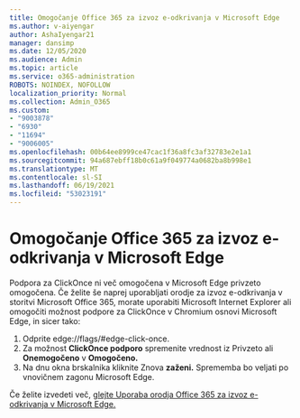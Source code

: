 ```yaml
---
title: Omogočanje Office 365 za izvoz e-odkrivanja v Microsoft Edge
ms.author: v-aiyengar
author: AshaIyengar21
manager: dansimp
ms.date: 12/05/2020
ms.audience: Admin
ms.topic: article
ms.service: o365-administration
ROBOTS: NOINDEX, NOFOLLOW
localization_priority: Normal
ms.collection: Admin_O365
ms.custom:
- "9003878"
- "6930"
- "11694"
- "9006005"
ms.openlocfilehash: 00b64ee8999ce47cac1f36a8fc3af32783e2e1a1
ms.sourcegitcommit: 94a687ebff18b0c61a9f049774a0682ba8b998e1
ms.translationtype: MT
ms.contentlocale: sl-SI
ms.lasthandoff: 06/19/2021
ms.locfileid: "53023191"
---
```

# <a name="enable-office-365-ediscovery-export-tool-in-microsoft-edge"></a>Omogočanje Office 365 za izvoz e-odkrivanja v Microsoft Edge

Podpora za ClickOnce ni več omogočena v Microsoft Edge privzeto omogočena. Če želite še naprej uporabljati orodje za izvoz e-odkrivanja v storitvi Microsoft Office 365, morate uporabiti Microsoft Internet Explorer ali omogočiti možnost podpore za ClickOnce v Chromium osnovi Microsoft Edge, in sicer tako:

1. Odprite edge://flags/#edge-click-once.
1. Za možnost **ClickOnce podporo** spremenite vrednost iz  Privzeto ali **Onemogočeno** v **Omogočeno.**
1. Na dnu okna brskalnika kliknite Znova **zaženi.** Sprememba bo veljati po vnovičnem zagonu Microsoft Edge.

Če želite izvedeti več, [glejte Uporaba orodja Office 365 za izvoz e-odkrivanja v Microsoft Edge.](https://go.microsoft.com/fwlink/?linkid=2111611)
